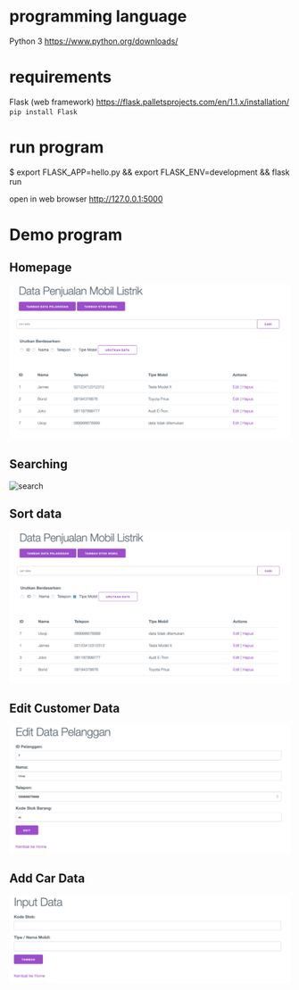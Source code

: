 # programming language

Python 3
https://www.python.org/downloads/

# requirements

Flask (web framework)
https://flask.palletsprojects.com/en/1.1.x/installation/
`pip install Flask`

# run program

\$ export FLASK_APP=hello.py && export FLASK_ENV=development && flask run

open in web browser http://127.0.0.1:5000

# Demo program

## Homepage

![Homepage](demo/homepage.png)

## Searching

![search](demo/searcing.png)

## Sort data

![sort](demo/sorting.png)

## Edit Customer Data

![edit](demo/edit.png)

## Add Car Data

![aff](demo/add-stok.png)
